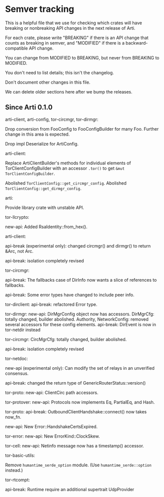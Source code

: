 # Semver tracking

This is a helpful file that we use for checking which crates will have
breaking or nonbreaking API changes in the next release of Arti.

For each crate, please write "BREAKING" if there is an API change that counts
as breaking in semver, and "MODIFIED" if there is a backward-compatible API
change.

You can change from MODIFIED to BREAKING, but never from BREAKING to
MODIFIED.

You don't need to list details; this isn't the changelog.

Don't document other changes in this file.

We can delete older sections here after we bump the releases.


## Since Arti 0.1.0

arti-client, arti-config, tor-circmgr, tor-dirmgr:

  Drop conversion from FooConfig to FooConfigBuilder for many Foo.
  Further change in this area is expected.

  Drop impl Deserialize for ArtiConfig.

arti-client:

  Replace ArtiClientBuilder's methods for individual elements of TorClientConfigBuilder
  with an accessor `.tor()` to get `&mut TorClientConfigBuilder`.

  Abolished `TorClientConfig::get_circmgr_config`.
  Abolished `TorClientConfig::get_dirmgr_config`.

arti:

  Provide library crate with unstable API.

tor-llcrypto:

  new-api: Added RsaIdentity::from\_hex().

arti-client:

  api-break (experimental only): changed circmgr() and dirmgr() to return
  &Arc, not Arc.

  api-break: isolation completely revised

tor-circmgr:

  api-break: The fallbacks case of DirInfo now wants a slice of references to
  fallbacks.

  api-break: Some error types have changed to include peer info.

tor-dirclient:
  api-break: refactored Error type.

tor-dirmgr:
  new-api: DirMgrConfig object now has accessors.
  DirMgrCfg: totally changed, builder abolished.
  Authority, NetworkConfig: removed several accessors for these config elements.
  api-break: DirEvent is now in tor-netdir instead

tor-circmgr:
  CircMgrCfg: totally changed, builder abolished.

  api-break: isolation completely revised

tor-netdoc:

  new-api (experimental only): Can modify the set of relays in an unverified
  consensus.

  api-break: changed the return type of GenericRouterStatus::version()

tor-proto:
  new-api: ClientCirc path accessors.

tor-protover:
  new-api: Protocols now implements Eq, PartialEq, and Hash.

tor-proto:
  api-break: OutboundClientHandshake::connect() now takes now_fn.

  new-api: New Error::HandshakeCertsExpired.

tor-error:
  new-api: New ErrorKind::ClockSkew.

tor-cell:
  new-api: Netinfo message now has a timestamp() accessor.

tor-basic-utils:

  Remove `humantime_serde_option` module.
  (Use `humantime_serde::option` instead.)

tor-rtcompt:

  api-break: Runtime require an additional supertrait UdpProvider
